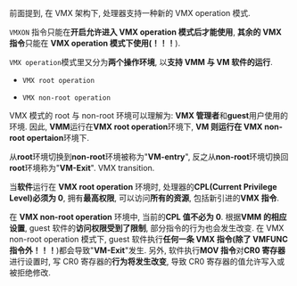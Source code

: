 

前面提到, 在 VMX 架构下, 处理器支持一种新的 VMX operation 模式.

`VMXON` 指令只能在**开启允许进入 VMX operation 模式后才能使用**, **其余的 VMX 指令**只能在 **VMX operation 模式下使用(！！！**).

`VMX operation`模式里又分为**两个操作环境**, 以**支持 VMM 与 VM 软件的运行**.

- `VMX root operation`

- `VMX non-root operation`

VMX 模式的 root 与 non\-root 环境可以理解为: **VMX 管理者**和**guest**用户使用的环境. 因此, **VMM**运行在**VMX root operation**环境下, **VM 则运行在 VMX non\-root opertaion**环境下.

从**root**环境切换到**non\-root**环境被称为"**VM\-entry**", 反之从**non\-root**环境切换回**root**环境称为"**VM\-Exit**". VMX transition.

当**软件**运行在 **VMX root operation** 环境时, 处理器的**CPL(Current Privilege Level)必须为 0**, 拥有**最高权限**, 可以访问**所有的资源**, 包括新引进的**VMX 指令**.

在 **VMX non-root operation** 环境中, 当前的**CPL 值不必为 0**. 根据**VMM 的相应设置**, guest 软件的**访问权限受到了限制**, 部分指令的行为也会发生改变. 在 VMX non\-root operation 模式下, guest 软件执行**任何一条 VMX 指令(除了 VMFUNC 指令外！！！**)都会导致"**VM\-Exit**"发生. 另外, 软件执行**MOV 指令**对**CR0 寄存器**进行设置时, 写 CR0 寄存器的**行为将发生改变**, 导致 CR0 寄存器的值允许写入或被拒绝修改.

